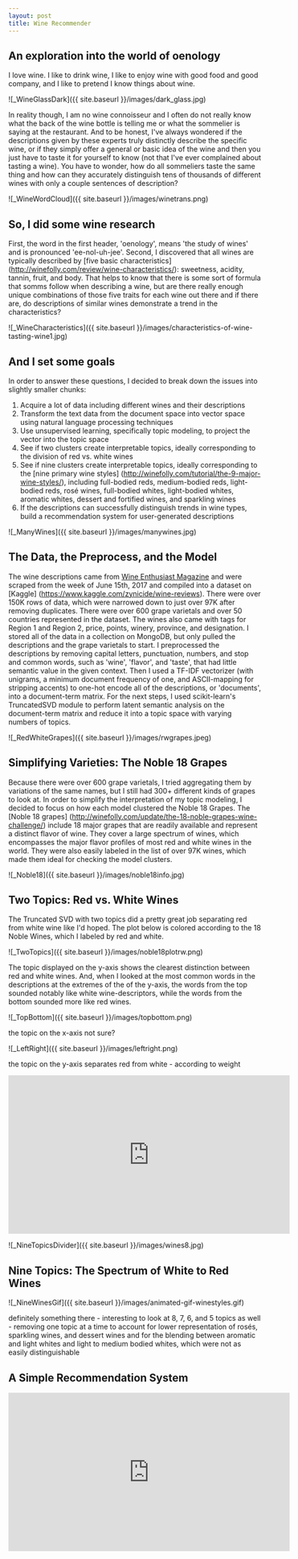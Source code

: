 ```yaml
---
layout: post
title: Wine Recommender
---
```



## An exploration into the world of oenology
I love wine. I like to drink wine, I like to enjoy wine
with good food and good company, and I like to pretend I
know things about wine. 

![_WineGlassDark]({{ site.baseurl }}/images/dark_glass.jpg)

In reality though, I am no wine connoisseur and I often 
do not really know what the back of the wine bottle is 
telling me or what the sommelier is saying at the restaurant. 
And to be honest, I've always wondered if the descriptions 
given by these experts truly distinctly describe the specific 
wine, or if they simply offer a general or basic idea of the 
wine and then you just have to taste it for yourself to know 
(not that I've ever complained about tasting a wine). You have
to wonder, how do all sommeliers taste the same thing and how 
can they accurately distinguish tens of thousands of different 
wines with only a couple sentences of description?

![_WineWordCloud]({{ site.baseurl }}/images/winetrans.png)

## So, I did some wine research
First, the word in the first header, 'oenology', means 'the
study of wines' and is pronounced 'ee-nol-uh-jee'. Second,
I discovered that all wines are typically described by [five
basic characteristics]
(http://winefolly.com/review/wine-characteristics/):
sweetness, acidity, tannin, fruit,
and body. That helps to know that there is some sort of 
formula that somms follow when describing a wine, but are
there really enough unique combinations of those five traits
for each wine out there and if there are, do descriptions of
similar wines demonstrate a trend in the characteristics?

![_WineCharacteristics]({{ site.baseurl }}/images/characteristics-of-wine-tasting-wine1.jpg)

## And I set some goals
In order to answer these questions, I decided to break down
the issues into slightly smaller chunks:

1. Acquire a lot of data including different wines and their
descriptions
2. Transform the text data from the document space into vector
space using natural language processing techniques
3. Use unsupervised learning, specifically topic modeling, to
project the vector into the topic space
4. See if two clusters create interpretable topics, ideally
corresponding to the division of red vs. white wines
5. See if nine clusters create interpretable topics, ideally 
corresponding to the [nine primary wine styles]
(http://winefolly.com/tutorial/the-9-major-wine-styles/), including 
full-bodied reds, medium-bodied reds, light-bodied reds, rosé wines,
full-bodied whites, light-bodied whites, aromatic whites, dessert
and fortified wines, and sparkling wines
6. If the descriptions can successfully distinguish trends in
wine types, build a recommendation system for user-generated
descriptions

![_ManyWines]({{ site.baseurl }}/images/manywines.jpg)

## The Data, the Preprocess, and the Model
The wine descriptions came from [Wine Enthusiast Magazine](http://www.winemag.com/)
and were scraped from the week of June 15th, 2017 and compiled 
into a dataset on [Kaggle] (https://www.kaggle.com/zynicide/wine-reviews). 
There were over 150K rows of data, which were narrowed down 
to just over 97K after removing duplicates. There were over 600
grape varietals and over 50 countries represented in the dataset. The
wines also came with tags for Region 1 and Region 2, price, points, 
winery, province, and designation. I stored all of the data in a 
collection on MongoDB, but only pulled the descriptions and the 
grape varietals to start. I preprocessed the descriptions by 
removing capital letters, punctuation, numbers, and stop and common
words, such as 'wine', 'flavor', and 'taste', that had little 
semantic value in the given context. Then I used a TF-IDF vectorizer
(with unigrams, a minimum document frequency of one, and ASCII-mapping 
for stripping accents) to one-hot encode all of the descriptions, 
or 'documents', into a document-term matrix. For the next
steps, I used scikit-learn's TruncatedSVD module to perform latent
semantic analysis on the document-term matrix and reduce it
into a topic space with varying numbers of topics.

![_RedWhiteGrapes]({{ site.baseurl }}/images/rwgrapes.jpeg)

## Simplifying Varieties: The Noble 18 Grapes
Because there were over 600 grape varietals, I tried
aggregating them by variations of the same names, but
I still had 300+ different kinds of grapes to look at.
In order to simplify the interpretation of my topic
modeling, I decided to focus on how each model clustered
the Noble 18 Grapes. The [Noble 18 grapes]
(http://winefolly.com/update/the-18-noble-grapes-wine-challenge/)
include 18 major grapes that are readily available and 
represent a distinct flavor of wine. They cover a large 
spectrum of wines, which encompasses the major flavor 
profiles of most red and white wines in the world. They
were also easily labeled in the list of over 97K wines, 
which made them ideal for checking the model clusters.

![_Noble18]({{ site.baseurl }}/images/noble18info.jpg)

## Two Topics: Red vs. White Wines
The Truncated SVD with two topics did a pretty great
job separating red from white wine like I'd hoped. The
plot below is colored according to the 18 Noble Wines, 
which I labeled by red and white.

![_TwoTopics]({{ site.baseurl }}/images/noble18plotrw.png)

The topic displayed on the y-axis shows the clearest
distinction between red and white wines. And, when I 
looked at the most common words in the descriptions at
the extremes of the of the y-axis, the words from the top
sounded notably like white wine-descriptors, while the words
from the bottom sounded more like red wines.

![_TopBottom]({{ site.baseurl }}/images/topbottom.png)

the topic on the x-axis not sure?

![_LeftRight]({{ site.baseurl }}/images/leftright.png)

the topic on the y-axis separates red from white - according to weight

<iframe width="560" height="315" src="https://www.youtube.com/embed/gF675nRLCeQ" frameborder="0" gesture="media" allowfullscreen></iframe>

![_NineTopicsDivider]({{ site.baseurl }}/images/wines8.jpg)

## Nine Topics: The Spectrum of White to Red Wines
![_NineWinesGif]({{ site.baseurl }}/images/animated-gif-winestyles.gif)

definitely something there - interesting to look at 
8, 7, 6, and 5 topics as well - removing one topic at 
a time to account for lower representation of rosés,
sparkling wines, and dessert wines and for the blending
between aromatic and light whites and light to medium
bodied whites, which were not as easily distinguishable

## A Simple Recommendation System
<iframe width="560" height="315" src="https://www.youtube.com/embed/go4VzEt7KWY" frameborder="0" gesture="media" allowfullscreen></iframe>




